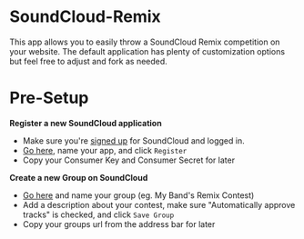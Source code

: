 SoundCloud-Remix
===========

This app allows you to easily throw a SoundCloud Remix competition on your website. The default application has plenty of customization options but feel free to adjust and fork as needed.

Pre-Setup
===========

**Register a new SoundCloud application**

* Make sure you're [signed up](http://soundcloud.com/signup) for SoundCloud and logged in.
* [Go here](http://soundcloud.com/you/apps/new), name your app, and click `Register`
* Copy your Consumer Key and Consumer Secret for later

**Create a new Group on SoundCloud**

* [Go here](http://soundcloud.com/groups/new) and name your group (eg. My Band's Remix Contest)
* Add a description about your contest, make sure "Automatically approve tracks" is checked, and click `Save Group`
* Copy your groups url from the address bar for later